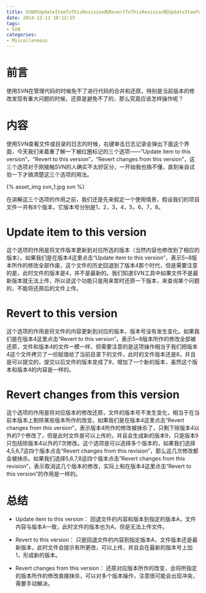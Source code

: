```yaml
---
title: SVN的UpdateItemToThisRevision和RevertToThisRevision和UpdateItemToRevision的区别
date: 2014-12-13 10:12:15
tags:
- SVN
categories:
- Miscellaneous
---
```



# 前言

使用SVN在管理代码的时候免不了进行代码的合并和还原，特别是当前版本的修改发现有重大问题的时候，还原是避免不了的，那么究竟应该怎样操作呢？

# 内容

使用SVN查看文件或目录的日志的时候，右键单击日志记录会弹出下面这个界面，今天我们来着重了解一下被红圈标记的三个选项——“Update item to this version”，“Revert to this version”，“Revert changes from this version”，这三个选项对于刚接触SVN的人确实不太好区分，一开始我也搞不懂，直到亲自试验一下才搞清楚这三个选项的用法。

{% asset_img svn_1.jpg svn %}

在讲解这三个选项的作用之前，我们还是先来假定一个使用情景，假设我们的项目文件一共有8个版本，它版本号分别是1，2，3，4，5，6，7，8。

# Update item to this version

这个选项的作用是将文件版本更新到对应所选的版本（当然内容也修改到了相应的版本）。如果我们是在版本4这里点击“Update item to this version”，表示5~8版本所作的修改全部作废，这个文件的历史回退到了版本4那个时代，但是需要注意的是，此时文件的版本是4，并不是最新的。我们知道SVN工具中如果文件不是最新版本就无法上传，所以说这个功能只是用来暂时还原一下版本，来查询某个问题的，不能将还原后的文件上传。

# Revert to this version

这个选项的作用是将文件的内容更新到对应的版本，版本号没有发生变化。如果我们是在版本4这里点击“Revert to this version”，表示5~8版本所作的修改全部被还原，文件和版本4的文件一模一样，但需要注意的是这项操作相当于我们把版本4这个文件拷贝了一份赋值给了当前目录下的文件，此时的文件版本还是8，并且是可以提交的，提交以后文件的版本变成了9，增加了一个新的版本，虽然这个版本和版本4的内容是一样的。

# Revert changes from this version

这个选项的作用是将对应版本的修改还原，文件的版本号不发生变化，相当于在当前本版本上剔除某些版本所作的改变。如果我们是在版本4这里点击“Revert changes from this version”，表示版本4所作的修改被抹杀了，只剩下除版本4以外的7个修改了，但是此时文件是可以上传的，并且会生成新的版本9，只是版本9只包括除版本4以外的7次修改。这个选项是可以选择多个版本的，如果我们选择4,5,6,7这四个版本点击“Revert changes from this revision”，那么这几次修改都会被抹杀。如果我们选择5,6,7,8这四个版本点击“Revert changes from this revision”，表示取消这几个版本的修改，实际上和在版本4这里点击“Revert to this version”的作用是一样的。

# 总结

- Update item to this version：
回退文件的内容和版本到指定的版本A，文件内容与版本A一致，此时文件的版本也为A，但是无法上传文件。

- Revert to this version：
只是回退文件的内容到指定版本A，文件版本还是最新版本，此时文件会提示有所更改，可以上传，并且会在最新的版本号上加1，形成新的版本。

- Revert changes from this version：
还原对应版本所作的改变，会将所指定的版本所作的修改直接抹杀，可以对多个版本操作，注意很可能会出现冲突，需要手动解决。